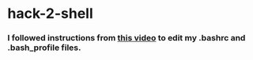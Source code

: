 # hack-2-shell

### I followed instructions from [this video](https://www.youtube.com/watch?v=vDOVEDl2z84) to edit my .bashrc and .bash_profile files.
